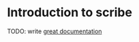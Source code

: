 # Introduction to scribe

TODO: write [great documentation](http://jacobian.org/writing/what-to-write/)
